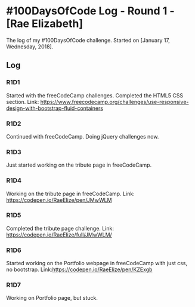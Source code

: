  # #100DaysOfCode Log - Round 1 - [Rae Elizabeth]

The log of my #100DaysOfCode challenge. Started on [January 17, Wednesday, 2018].

## Log

### R1D1 
Started with the freeCodeCamp challenges. Completed the HTML5 CSS section. Link: https://www.freecodecamp.org/challenges/use-responsive-design-with-bootstrap-fluid-containers

### R1D2
Continued with freeCodeCamp. Doing jQuery challenges now.

### R1D3
Just started working on the tribute page in freeCodeCamp.

### R1D4
Working on the tribute page in freeCodeCamp. Link: https://codepen.io/RaeElize/pen/JMwWLM

### R1D5
Completed the tribute page challenge. Link: https://codepen.io/RaeElize/full/JMwWLM/

### R1D6
Started working on the Portfolio webpage in freeCodeCamp with just css, no bootstrap. Link:https://codepen.io/RaeElize/pen/KZExgb

### R1D7
Working on Portfolio page, but stuck.
